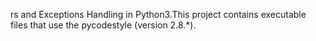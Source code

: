 
rs and Exceptions Handling in Python3.This project contains executable files that use the pycodestyle (version 2.8.*).
